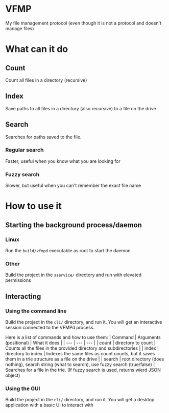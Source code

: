 # VFMP
My file management protocol (even though it is not a protocol and doesn't manage files)
# What can it do
## Count
Count all files in a directory (recursive)
## Index
Save paths to all files in a directory (also recursive) to a file on the drive
## Search
Searches for paths saved to the file.
### Regular search
Faster, useful when you know what you are looking for
### Fuzzy search
Slower, but useful when you can't remember the exact file name
# How to use it
## Starting the background process/daemon
### Linux
Run the `build/vfmpd` executable as root to start the daemon
### Other
Build the project in the `sservice/` directory and run with elevated permissions
## Interacting
### Using the command line
Build the project in the `cli/` directory, and run it.
You will get an interactive session connected to the VFMPd process.

Here is a list of commands and how to use them:
| Command | Arguments (positional) | What it does |
| --- | --- | --- |
| count | directory to count | Counts all the files in the provided directory and subdirectories |
| index | directory to index | Indexes the same files as count counts, but it saves them in a trie structure as a file on the drive |
| search | root directory (does nothing), search string (what to search), use fuzzy search (true/false) | Searches for a file in the trie. (If fuzzy search is used, returns wierd JSON object)
### Using the GUI
Build the project in the `cli/` directory, and run it.
You will get a desktop application with a basic UI to interact with